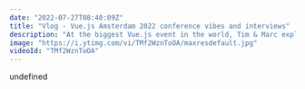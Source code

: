 ```yaml
---
date: "2022-07-27T08:40:09Z"
title: "Vlog - Vue.js Amsterdam 2022 conference vibes and interviews"
description: "At the biggest Vue.js event in the world, Tim & Marc explored backstage. Camera in one hand, microphone in the other, they captured the vibe of the conference in perfect light. This is how \"Intervues\" was born.\n\nThis is Middleware Productions: we film interviews, shoot b-roll, create story arcs, edit, sound edit, and publish the video on the day itself. Film in the morning, show in the afternoon."
image: "https://i.ytimg.com/vi/TMf2WznToOA/maxresdefault.jpg"
videoId: "TMf2WznToOA"
---
```


undefined